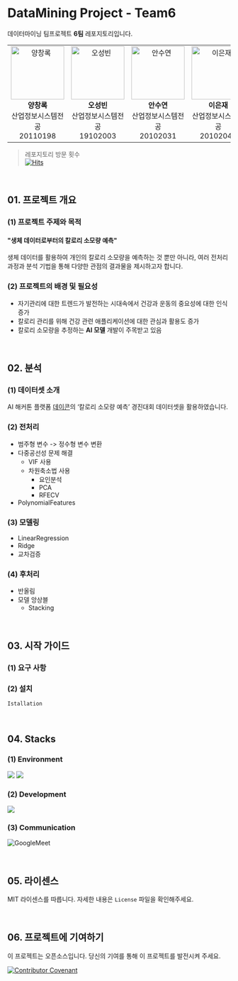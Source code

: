 # DataMining Project - Team6

데이터마이닝 팀프로젝트 **6팀** 레포지토리입니다.

<table>
  <tr>
    <td align="center"><img src="https://github.com/lej8924/datamining_team6/assets/131632489/f3eda3f7-f227-4bb4-96c4-09fb6b6f7e1a" width="120px;" alt="양창록"/><br /><b>양창록</b><br />산업정보시스템전공<br />20110198</td>
       <td align="center"><img src="https://github.com/lej8924/datamining_team6/assets/131632489/d8463a63-8eca-4558-a2c8-232bfe6ae773" width="120px;" alt="오성빈"/><br /><b>오성빈</b><br />산업정보시스템전공<br />19102003</td>
        <td align="center"><img src="https://github.com/lej8924/datamining_team6/assets/131632489/4d8fd099-4e23-4414-b26d-1377eb01db10" width="120px;" alt="안수연"/><br /><b>안수연</b><br />산업정보시스템전공<br />20102031</td>
    <td align="center"><img src="https://github.com/lej8924/datamining_team6/assets/131632489/f51c9fe4-a0d9-4b99-a3e2-45c830d003c9" width="120px;" alt="이은재"/><br /><b>이은재</b><br />산업정보시스템전공<br />20102040</td></table>                

>레포지토리 방문 횟수<br>
[![Hits](https://hits.seeyoufarm.com/api/count/incr/badge.svg?url=https%3A%2F%2Fgithub.com%2Flej8924%2Fdatamining_team6%2Fblob%2Fmain%2FREADME.md&count_bg=%2379C83D&title_bg=%23555555&icon=&icon_color=%23E7E7E7&title=hits&edge_flat=false)](https://hits.seeyoufarm.com)

<br>

## 01. 프로젝트 개요

### (1) 프로젝트 주제와 목적

#### "생체 데이터로부터의 칼로리 소모량 예측"

생체 데이터를 활용하여 개인의 칼로리 소모량을 예측하는 것 뿐만 아니라, 여러 전처리 과정과 분석 기법을 통해 다양한 관점의 결과물을 제시하고자 합니다.

### (2) 프로젝트의 배경 및 필요성
* 자기관리에 대한 트렌드가 발전하는 시대속에서 건강과 운동의 중요성에 대한 인식 증가
* 칼로리 관리를 위해 건강 관련 애플리케이션에 대한 관심과 활용도 증가
* 칼로리 소모량을 추정하는 **AI 모델** 개발이 주목받고 있음 

<br>

## 02. 분석

### (1) 데이터셋 소개

AI 해커톤 플랫폼 [데이콘](https://dacon.io/competitions/official/236097/overview/description)의 ‘칼로리 소모량 예측’ 경진대회 데이터셋을 활용하였습니다.

### (2) 전처리

* 범주형 변수 -> 정수형 변수 변환
* 다중공선성 문제 해결
  * VIF 사용
  * 차원축소법 사용 
    * 요인분석
    * PCA
    * RFECV 
* PolynomialFeatures

### (3) 모델링

* LinearRegression
* Ridge
* 교차검증

### (4) 후처리

* 반올림
* 모델 앙상블
  * Stacking  

<br>

## 03. 시작 가이드

### (1) 요구 사항

### (2) 설치
```
Istallation
```

<br>

## 04. Stacks

### (1) Environment
<img src="https://img.shields.io/badge/Jupyter-F37626?style=for-the-badge&logo=jupyter&logoColor=white"> <img src="https://img.shields.io/badge/GitHub-181717?style=for-the-badge&logo=gitHub&logoColor=white">

### (2) Development
<img src="https://img.shields.io/badge/python-3776AB?style=for-the-badge&logo=python&logoColor=white"> 

### (3) Communication
![GoogleMeet](https://img.shields.io/badge/GoogleMeet-00897B?style=for-the-badge&logo=Google%20Meet&logoColor=white)

<br>

## 05. 라이센스

MIT 라이센스를 따릅니다. 자세한 내용은 `License` 파일을 확인해주세요.

<br>

## 06. 프로젝트에 기여하기

이 프로젝트는 오픈소스입니다. 당신의 기여를 통해 이 프로젝트를 발전시켜 주세요.

[![Contributor Covenant](https://img.shields.io/badge/Contributor%20Covenant-2.1-4baaaa.svg)](code_of_conduct.md)


